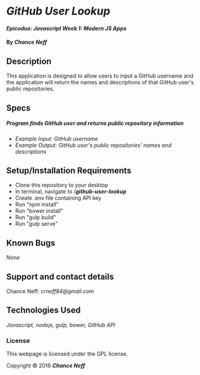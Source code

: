 # _GitHub User Lookup_

#### _Epicodus: Javascript Week 1: Modern JS Apps_

#### By _**Chance Neff**_

## Description

This application is designed to allow users to input a GitHub username and the application will return the names and descriptions of that GitHub user's public repositories.

## Specs

##### Program finds GitHub user and returns public repository information

* _Example Input: GitHub username_
* _Example Output: GitHub user's public repositories' names and descriptions_

## Setup/Installation Requirements

* Clone this repository to your desktop
* In terminal, navigate to /**_github-user-lookup_**
* Create .env file containing API key
* Run "npm install"
* Run "bower install"
* Run "gulp build"
* Run "gulp serve"

## Known Bugs

_None_

## Support and contact details

Chance Neff: _crneff84@gmail.com_

## Technologies Used

_Javascript, nodejs, gulp, bower, GitHub API_

### License

This webpage is licensed under the GPL license.

Copyright &copy; 2016 **_Chance Neff_**
